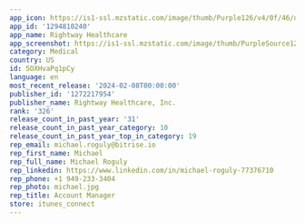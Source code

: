 ```yaml
---
app_icon: https://is1-ssl.mzstatic.com/image/thumb/Purple126/v4/0f/46/de/0f46de22-c9da-e3fa-6db7-832f23f087de/AppIcon-1x_U007emarketing-0-10-0-85-220.png/1024x1024bb.png
app_id: '1294810240'
app_name: Rightway Healthcare
app_screenshot: https://is1-ssl.mzstatic.com/image/thumb/PurpleSource126/v4/79/b9/da/79b9da7e-91d5-e82f-1453-ae398ac59158/b273ac49-592f-4b46-a1f9-90141764300e_Display_-_1.png/1284x2778bb.png
category: Medical
country: US
id: 5OXHvaPq1pCy
language: en
most_recent_release: '2024-02-08T00:00:00'
publisher_id: '1272217954'
publisher_name: Rightway Healthcare, Inc.
rank: '326'
release_count_in_past_year: '31'
release_count_in_past_year_category: 10
release_count_in_past_year_top_in_category: 19
rep_email: michael.roguly@bitrise.io
rep_first_name: Michael
rep_full_name: Michael Roguly
rep_linkedin: https://www.linkedin.com/in/michael-roguly-77376710
rep_phone: +1 949-233-3404
rep_photo: michael.jpg
rep_title: Account Manager
store: itunes_connect
---
```

